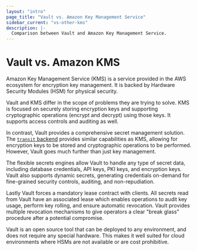 ```yaml
---
layout: "intro"
page_title: "Vault vs. Amazon Key Management Service"
sidebar_current: "vs-other-kms"
description: |-
  Comparison between Vault and Amazon Key Management Service.
---
```


# Vault vs. Amazon KMS

Amazon Key Management Service (KMS) is a service provided in the AWS ecosystem
for encryption key management. It is backed by Hardware Security Modules (HSM)
for physical security.

Vault and KMS differ in the scope of problems they are trying to solve.  KMS is
focused on securely storing encryption keys and supporting cryptographic
operations (encrypt and decrypt) using those keys. It supports access controls
and auditing as well.

In contrast, Vault provides a comprehensive secret management solution.  The
[`transit` backend](/docs/secrets/transit/index.html) provides similar
capabilities as KMS, allowing for encryption keys to be stored and
cryptographic operations to be performed. However, Vault goes much further than
just key management.

The flexible secrets engines allow Vault to handle any type of secret data,
including database credentials, API keys, PKI keys, and encryption keys.  Vault
also supports dynamic secrets, generating credentials on-demand for
fine-grained security controls, auditing, and non-repudiation.

Lastly Vault forces a mandatory lease contract with clients. All secrets read
from Vault have an associated lease which enables operations to audit key
usage, perform key rolling, and ensure automatic revocation. Vault provides
multiple revocation mechanisms to give operators a clear "break glass"
procedure after a potential compromise.

Vault is an open source tool that can be deployed to any environment, and does
not require any special hardware. This makes it well suited for cloud
environments where HSMs are not available or are cost prohibitive.

